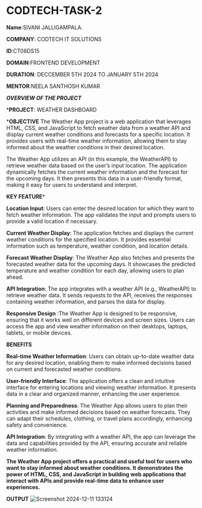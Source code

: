 # CODTECH-TASK-2

**Name**:SIVANI JALLIGAMPALA.

**COMPANY**: CODTECH IT SOLUTIONS

**ID**:CT08DS15

**DOMAIN**:FRONTEND DEVELOPMENT 

**DURATION**: DECCEMBER 5TH 2024 TO JANUARY 5TH 2024

**MENTOR**:NEELA SANTHOSH KUMAR


***OVERVIEW OF THE PROJECT***


***PROJECT**: WEATHER DASHBOARD
 
 ***OBJECTIVE**
 The Weather App project is a web application that leverages HTML, CSS, and JavaScript to fetch weather data from a weather API and display current weather conditions and forecasts for a specific location. It provides users with real-time weather information, allowing them to stay informed about the weather conditions in their desired location.

The Weather App utilizes an API (in this example, the WeatherAPI) to retrieve weather data based on the user’s input location. The application dynamically fetches the current weather information and the forecast for the upcoming days. It then presents this data in a user-friendly format, making it easy for users to understand and interpret.

**KEY FEATURE***

**Location Input**: Users can enter the desired location for which they want to fetch weather information. The app validates the input and prompts users to provide a valid location if necessary.

**Current Weather Display**: The application fetches and displays the current weather conditions for the specified location. It provides essential information such as temperature, weather condition, and location details.

**Forecast Weather Display**: The Weather App also fetches and presents the forecasted weather data for the upcoming days. It showcases the predicted temperature and weather condition for each day, allowing users to plan ahead.

**API Integration**: The app integrates with a weather API (e.g., WeatherAPI) to retrieve weather data. It sends requests to the API, receives the responses containing weather information, and parses the data for display.

**Responsive Design** :The Weather App is designed to be responsive, ensuring that it works well on different devices and screen sizes. Users can access the app and view weather information on their desktops, laptops, tablets, or mobile devices.

****BENEFITS****

**Real-time Weather Information**: Users can obtain up-to-date weather data for any desired location, enabling them to make informed decisions based on current and forecasted weather conditions.

**User-friendly Interface**: The application offers a clean and intuitive interface for entering locations and viewing weather information. It presents data in a clear and organized manner, enhancing the user experience.

**Planning and Preparedness**: The Weather App allows users to plan their activities and make informed decisions based on weather forecasts. They can adapt their schedules, clothing, or travel plans accordingly, enhancing safety and convenience.

**API Integration**: By integrating with a weather API, the app can leverage the data and capabilities provided by the API, ensuring accurate and reliable weather information.

**The Weather App project offers a practical and useful tool for users who want to stay informed about weather conditions. It demonstrates the power of HTML, CSS, and JavaScript in building web applications that interact with APIs and provide real-time data to enhance user experiences.**


****OUTPUT****
![Screenshot 2024-12-11 133124](https://github.com/user-attachments/assets/cd8c4d84-b4a9-4ead-8b70-38e9b806d694)




 
